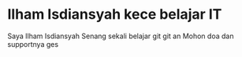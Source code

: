 # Ilham Isdiansyah kece belajar IT

Saya Ilham Isdiansyah
Senang sekali belajar git git an
Mohon doa dan supportnya ges

